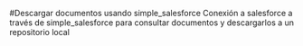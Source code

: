 #Descargar documentos usando simple_salesforce
Conexión a salesforce a través de simple_salesforce para consultar documentos y descargarlos a un repositorio local
